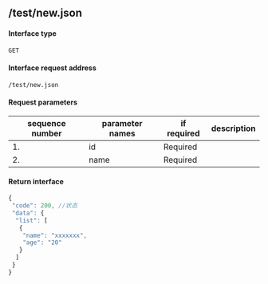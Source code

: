 ## /test/new.json
#### Interface type
	GET
#### Interface request address
	/test/new.json
#### Request parameters
|sequence number |parameter names |if required |description |
| -------- | -------- |-------- |-------- |  
|1. |id |Required | |
|2. |name |Required | |
#### Return interface
```js
{
 "code": 200, //状态
 "data": {
  "list": [
   {
    "name": "xxxxxxx",
    "age": "20"
   }
  ]
 }
}
```